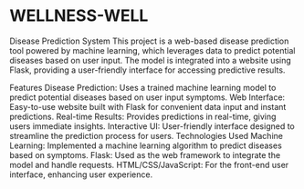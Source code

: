 # WELLNESS-WELL

Disease Prediction System
This project is a web-based disease prediction tool powered by machine learning, which leverages data to predict potential diseases based on user input. The model is integrated into a website using Flask, providing a user-friendly interface for accessing predictive results.

Features
Disease Prediction: Uses a trained machine learning model to predict potential diseases based on user input symptoms.
Web Interface: Easy-to-use website built with Flask for convenient data input and instant predictions.
Real-time Results: Provides predictions in real-time, giving users immediate insights.
Interactive UI: User-friendly interface designed to streamline the prediction process for users.
Technologies Used
Machine Learning: Implemented a machine learning algorithm to predict diseases based on symptoms.
Flask: Used as the web framework to integrate the model and handle requests.
HTML/CSS/JavaScript: For the front-end user interface, enhancing user experience.
